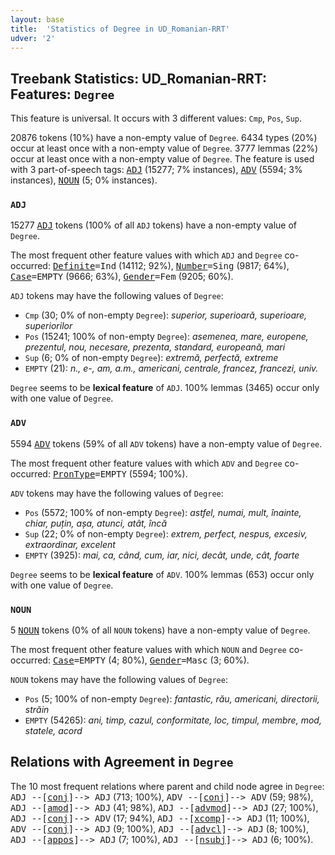 ```yaml
---
layout: base
title:  'Statistics of Degree in UD_Romanian-RRT'
udver: '2'
---
```


## Treebank Statistics: UD_Romanian-RRT: Features: `Degree`

This feature is universal.
It occurs with 3 different values: `Cmp`, `Pos`, `Sup`.

20876 tokens (10%) have a non-empty value of `Degree`.
6434 types (20%) occur at least once with a non-empty value of `Degree`.
3777 lemmas (22%) occur at least once with a non-empty value of `Degree`.
The feature is used with 3 part-of-speech tags: <tt><a href="ro_rrt-pos-ADJ.html">ADJ</a></tt> (15277; 7% instances), <tt><a href="ro_rrt-pos-ADV.html">ADV</a></tt> (5594; 3% instances), <tt><a href="ro_rrt-pos-NOUN.html">NOUN</a></tt> (5; 0% instances).

### `ADJ`

15277 <tt><a href="ro_rrt-pos-ADJ.html">ADJ</a></tt> tokens (100% of all `ADJ` tokens) have a non-empty value of `Degree`.

The most frequent other feature values with which `ADJ` and `Degree` co-occurred: <tt><a href="ro_rrt-feat-Definite.html">Definite</a></tt><tt>=Ind</tt> (14112; 92%), <tt><a href="ro_rrt-feat-Number.html">Number</a></tt><tt>=Sing</tt> (9817; 64%), <tt><a href="ro_rrt-feat-Case.html">Case</a></tt><tt>=EMPTY</tt> (9666; 63%), <tt><a href="ro_rrt-feat-Gender.html">Gender</a></tt><tt>=Fem</tt> (9205; 60%).

`ADJ` tokens may have the following values of `Degree`:

* `Cmp` (30; 0% of non-empty `Degree`): <em>superior, superioară, superioare, superiorilor</em>
* `Pos` (15241; 100% of non-empty `Degree`): <em>asemenea, mare, europene, prezentul, nou, necesare, prezenta, standard, europeană, mari</em>
* `Sup` (6; 0% of non-empty `Degree`): <em>extremă, perfectă, extreme</em>
* `EMPTY` (21): <em>n., e-, am, a.m., americani, centrale, francez, francezi, univ.</em>

`Degree` seems to be **lexical feature** of `ADJ`. 100% lemmas (3465) occur only with one value of `Degree`.

### `ADV`

5594 <tt><a href="ro_rrt-pos-ADV.html">ADV</a></tt> tokens (59% of all `ADV` tokens) have a non-empty value of `Degree`.

The most frequent other feature values with which `ADV` and `Degree` co-occurred: <tt><a href="ro_rrt-feat-PronType.html">PronType</a></tt><tt>=EMPTY</tt> (5594; 100%).

`ADV` tokens may have the following values of `Degree`:

* `Pos` (5572; 100% of non-empty `Degree`): <em>astfel, numai, mult, înainte, chiar, puțin, așa, atunci, atât, încă</em>
* `Sup` (22; 0% of non-empty `Degree`): <em>extrem, perfect, nespus, excesiv, extraordinar, excelent</em>
* `EMPTY` (3925): <em>mai, ca, când, cum, iar, nici, decât, unde, cât, foarte</em>

`Degree` seems to be **lexical feature** of `ADV`. 100% lemmas (653) occur only with one value of `Degree`.

### `NOUN`

5 <tt><a href="ro_rrt-pos-NOUN.html">NOUN</a></tt> tokens (0% of all `NOUN` tokens) have a non-empty value of `Degree`.

The most frequent other feature values with which `NOUN` and `Degree` co-occurred: <tt><a href="ro_rrt-feat-Case.html">Case</a></tt><tt>=EMPTY</tt> (4; 80%), <tt><a href="ro_rrt-feat-Gender.html">Gender</a></tt><tt>=Masc</tt> (3; 60%).

`NOUN` tokens may have the following values of `Degree`:

* `Pos` (5; 100% of non-empty `Degree`): <em>fantastic, rău, americani, directorii, străin</em>
* `EMPTY` (54265): <em>ani, timp, cazul, conformitate, loc, timpul, membre, mod, statele, acord</em>

## Relations with Agreement in `Degree`

The 10 most frequent relations where parent and child node agree in `Degree`:
<tt>ADJ --[<tt><a href="ro_rrt-dep-conj.html">conj</a></tt>]--> ADJ</tt> (713; 100%),
<tt>ADV --[<tt><a href="ro_rrt-dep-conj.html">conj</a></tt>]--> ADV</tt> (59; 98%),
<tt>ADJ --[<tt><a href="ro_rrt-dep-amod.html">amod</a></tt>]--> ADJ</tt> (41; 98%),
<tt>ADJ --[<tt><a href="ro_rrt-dep-advmod.html">advmod</a></tt>]--> ADJ</tt> (27; 100%),
<tt>ADJ --[<tt><a href="ro_rrt-dep-conj.html">conj</a></tt>]--> ADV</tt> (17; 94%),
<tt>ADJ --[<tt><a href="ro_rrt-dep-xcomp.html">xcomp</a></tt>]--> ADJ</tt> (11; 100%),
<tt>ADV --[<tt><a href="ro_rrt-dep-conj.html">conj</a></tt>]--> ADJ</tt> (9; 100%),
<tt>ADJ --[<tt><a href="ro_rrt-dep-advcl.html">advcl</a></tt>]--> ADJ</tt> (8; 100%),
<tt>ADJ --[<tt><a href="ro_rrt-dep-appos.html">appos</a></tt>]--> ADJ</tt> (7; 100%),
<tt>ADJ --[<tt><a href="ro_rrt-dep-nsubj.html">nsubj</a></tt>]--> ADJ</tt> (6; 100%).

